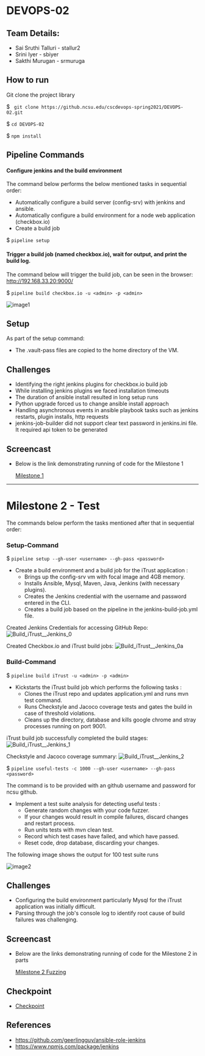 # DEVOPS-02

## Team Details: 

* Sai Sruthi Talluri - stallur2
* Srini Iyer - sbiyer
* Sakthi Murugan - srmuruga

## How to run 
Git clone the project library 

$ ` git clone https://github.ncsu.edu/cscdevops-spring2021/DEVOPS-02.git`

$ `cd DEVOPS-02`

$ `npm install`

## Pipeline Commands 

#### Configure jenkins and the build environment 

The command below performs the below mentioned tasks in sequential order: 

- Automatically configure a build server (config-srv) with jenkins and ansible.
- Automatically configure a build environment for a node web application (checkbox.io)
- Create a build job

$ `pipeline setup`

#### Trigger a build job (named checkbox.io), wait for output, and print the build log.

The command below will trigger the build job, can be seen in the browser: http://192.168.33.20:9000/

$ `pipeline build checkbox.io -u <admin> -p <admin>`

![image1](https://media.github.ncsu.edu/user/16063/files/05d49780-89b0-11eb-875d-7a06442f5b02)

## Setup

As part of the setup command:
- The .vault-pass files are copied to the home directory of the VM.

## Challenges

- Identifying the right jenkins plugins for checkbox.io build job 
- While installing jenkins plugins we faced installation timeouts
- The duration of ansible install resulted in long setup runs
- Python upgrade forced us to change ansible install approach
- Handling asynchronous events in ansible playbook tasks such as jenkins restarts, plugin installs, http requests
- jenkins-job-builder did not support clear text password in jenkins.ini file. It required api token to be generated

## Screencast

* Below is the link demonstrating running of code for the Milestone 1

    [Milestone 1](https://drive.google.com/file/d/1YqYwKel_IS_74SSFIRiGx5_AUXrJ4vMx/view?usp=sharing)


<hr/>

# Milestone 2 - Test 

The commands below perform the tasks mentioned after that in sequential order: 

### Setup-Command
$ `pipeline setup --gh-user <username> --gh-pass <password>`

- Create a build environment and a build job for the iTrust application : 
   * Brings up the config-srv vm with focal image and 4GB memory.
   * Installs Ansible, Mysql, Maven, Java, Jenkins (with necessary plugins).
   * Creates the Jenkins credential with the username and password entered in the CLI.
   * Creates a build job based on the pipeline in the jenkins-build-job.yml file.

Created Jenkins Credentials for accessing GitHub Repo:
![Build_iTrust__Jenkins_0](https://media.github.ncsu.edu/user/6557/files/0d162f00-9a9e-11eb-901e-20aa48ad7b94)

Created Checkbox.io and iTrust build jobs:
![Build_iTrust__Jenkins_0a](https://media.github.ncsu.edu/user/6557/files/24a9e380-9aaf-11eb-879f-5416667baafb)


### Build-Command
$ `pipeline build iTrust -u <admin> -p <admin>`

- Kickstarts the iTrust build job which performs the following tasks : 
   * Clones the iTrust repo and updates application.yml and runs mvn test command.
   * Runs Checkstyle and Jacoco coverage tests and gates the build in case of threshold violations.
   * Cleans up the directory, database and kills google chrome and stray processes running on port 9001.


iTrust build job successfully completed the build stages:
![Build_iTrust__Jenkins_1](https://media.github.ncsu.edu/user/6557/files/0d162f00-9a9e-11eb-8b90-53bd7ca6fb4f)

Checkstyle and Jacoco coverage summary:
![Build_iTrust__Jenkins_2](https://media.github.ncsu.edu/user/6557/files/0daec580-9a9e-11eb-9a4f-e280e31bff53)



$ `pipeline useful-tests -c 1000 --gh-user <username> --gh-pass <password>`

The command is to be provided with an github username and password for ncsu github. 

- Implement a test suite analysis for detecting useful tests : 
   * Generate random changes with your code fuzzer.
   * If your changes would result in compile failures, discard changes and restart process.
   * Run units tests with mvn clean test.
   * Record which test cases have failed, and which have passed.
   * Reset code, drop database, discarding your changes. 

The following image shows the output for 100 test suite runs

![image2](https://media.github.ncsu.edu/user/16063/files/9f97b200-9895-11eb-83bc-727bad7c9d27)


## Challenges
- Configuring the build environment particularly Mysql for the iTrust application was initially difficult. 
- Parsing through the job's console log to identify root cause of build failures was challenging.


## Screencast

* Below are the links demonstrating running of code for the Milestone 2 in parts

    [Milestone 2 Fuzzing](https://drive.google.com/file/d/1hEWq7X0Geg1v04PX8ktQfztSqsGMFJFn/view?usp=sharing)

## Checkpoint

* [Checkpoint](https://github.ncsu.edu/cscdevops-spring2021/DEVOPS-02/blob/master/CHECKPOINT.md)

## References

- https://github.com/geerlingguy/ansible-role-jenkins
- https://www.npmjs.com/package/jenkins
